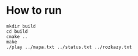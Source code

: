 # How to run

```
mkdir build
cd build
cmake ..
make
./play ../mapa.txt ../status.txt ../rozkazy.txt
```